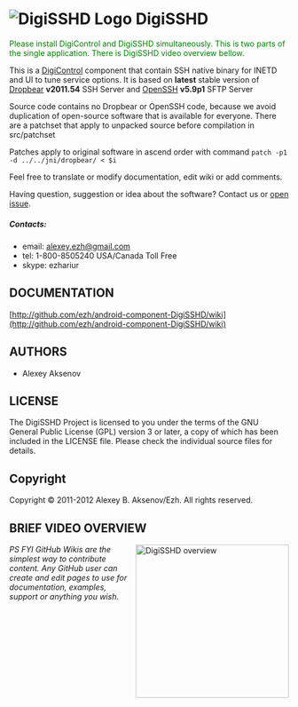![DigiSSHD Logo](https://github.com/ezh/android-component-DigiSSHD/raw/master/res/drawable-hdpi/ic_launcher.png) DigiSSHD
========================================================================================================================

<font color="green">Please install DigiControl and DigiSSHD simultaneously. This is two parts of the single application. There is DigiSSHD video overview bellow.</font>

This is a [DigiControl](http://github.com/ezh/android-DigiControl) component that contain SSH native binary for INETD and UI to tune service options. It is based on __latest__ stable version of [Dropbear](https://matt.ucc.asn.au/dropbear/dropbear.html) __v2011.54__ SSH Server and [OpenSSH](http://www.openssh.com/) __v5.9p1__ SFTP Server

Source code contains no Dropbear or OpenSSH code, because we avoid duplication of open-source software that is available for everyone. There are a patchset that apply to unpacked source before compilation in src/patchset

Patches apply to original software in ascend order with command ```patch -p1 -d ../../jni/dropbear/ < $i```

Feel free to translate or modify documentation, edit wiki or add comments.

Having question, suggestion or idea about the software? Contact us or [open issue](http://github.com/ezh/android-component-DigiSSHD/issues).

##### Contacts:

* email: alexey.ezh@gmail.com
* tel: 1-800-8505240 USA/Canada Toll Free
* skype: ezhariur

DOCUMENTATION
-------------


  [http://github.com/ezh/android-component-DigiSSHD/wiki](http://github.com/ezh/android-component-DigiSSHD/wiki)

AUTHORS
-------

* Alexey Aksenov

LICENSE
-------

The DigiSSHD Project is licensed to you under the terms of
the GNU General Public License (GPL) version 3 or later,
a copy of which has been included in the LICENSE file.
Please check the individual source files for details.

Copyright
---------

Copyright ©  2011-2012 Alexey B. Aksenov/Ezh. All rights reserved.

BRIEF VIDEO OVERVIEW
--------------------

<a style="float:right" href="http://youtu.be/aoqYQDAIk28" target="_blank">
  <img alt="DigiSSHD overview" src="https://github.com/ezh/android-component-DigiSSHD/blob/master/src/resources/screenshots/DigiSSHD-1-2012-04-18-192534.png?raw=true" width="276" />
</a>



_PS FYI GitHub Wikis are the simplest way to contribute content. Any GitHub user can create and edit pages to use for documentation, examples, support or anything you wish._
